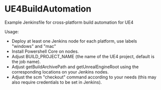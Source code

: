 # UE4BuildAutomation
Example Jenkinsfile for cross-platform build automation for UE4

Usage:
- Deploy at least one Jenkins node for each platform, use labels "windows" and "mac"
- Install Powershell Core on nodes.
- Adjust BUILD_PROJECT_NAME (the name of the UE4 project, default is the job name).
- Adjust getBuildArchivePath and getUnrealEngineRoot using the corresponding locations on your Jenkins nodes.
- Adjust the scm "checkout" command according to your needs (this may also require credentials to be set in Jenkins).
